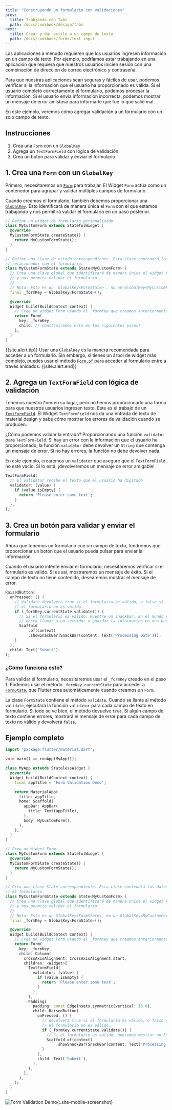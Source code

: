 ```yaml
---
title: "Construyendo un formulario con validaciones"
prev:
  title: Trabjando con Tabs
  path: /docs/cookbook/design/tabs
next:
  title: Crear y dar estilo a un campo de texto
  path: /docs/cookbook/forms/text-input
---
```


Las aplicaciones a menudo requieren que los usuarios ingresen información en un campo de texto. Por 
ejemplo, podríamos estar trabajando en una aplicación que requiera que nuestros usuarios inicien 
sesión con una combinación de dirección de correo electrónico y contraseña.

Para que nuestras aplicaciones sean seguras y fáciles de usar, podemos verificar si la información 
que el usuario ha proporcionado es válida. Si el usuario completó correctamente el formulario, 
podemos procesar la información. Si el usuario envía información incorrecta, podemos mostrar un 
mensaje de error amistoso para informarle qué fue lo que salió 
mal.

En este ejemplo, veremos cómo agregar validación a un formulario con un solo 
campo de texto. 

## Instrucciones

  1. Crea una `Form` con un `GlobalKey`
  2. Agrega un `TextFormField` con lógica de validación
  3. Crea un botón para validar y enviar el formulario

## 1. Crea una `Form` con un `GlobalKey`

Primero, necesitaremos un [`Form`]({{site.api}}/flutter/widgets/Form-class.html) para 
trabajar. El Widget `Form`  actúa como un contenedor para agrupar y validar múltiples campos de 
formulario.

Cuando creamos el formulario, también debemos proporcionar una 
[`GlobalKey`]({{site.api}}/flutter/widgets/GlobalKey-class.html). 
Esto identificará de manera única el `Form` con el que estamos trabajando y nos 
permitirá validar el formulario en un paso posterior. 

<!-- skip -->
```dart
// Define un widget de formulario personalizado
class MyCustomForm extends StatefulWidget {
  @override
  MyCustomFormState createState() {
    return MyCustomFormState();
  }
}

// Define una clase de estado correspondiente. Esta clase contendrá los datos
// relacionados con el formulario.
class MyCustomFormState extends State<MyCustomForm> {
  // Crea una clave global que identificará de manera única el widget Form 
  // y nos permita validar el formulario
  //
  // Nota: Esto es un `GlobalKey<FormState>`, no un GlobalKey<MyCustomFormState>! 
  final _formKey = GlobalKey<FormState>();

  @override
  Widget build(BuildContext context) {
    // Cree un widget Form usando el _formKey que creamos anteriormente
    return Form(
      key: _formKey,
      child: // Construiremos esto en los siguientes pasos!
    );
  }
}
```

{{site.alert.tip}}
Usar una `GlobalKey` es la manera recomendada para acceder a un formulario. Sin embargo, si tienes 
un árbol de widget más complejo, puedes usar el método 
[`Form.of`](https://docs.flutter.io/flutter/widgets/Form/of.html) para 
acceder al formulario entre a través anidados.
{{site.alert.end}}

## 2. Agrega un `TextFormField` con lógica de validación

Tenemos nuestro `Form` en su lugar, pero no hemos proporcionado una forma para que nuestros 
usuarios ingresen texto. Este es el trabajo de un 
[`TextFormField`]({{site.api}}/flutter/material/TextFormField-class.html).
El Widget `TextFormField`  nos da una entrada de texto de material design y sabe cómo 
mostrar los errores de validación cuando se producen.

¿Cómo podemos validar la entrada? Proporcionando una función `validator` para 
`TextFormField`. Si hay un error con la información que el usuario ha proporcionado, 
la función `validator` debe devolver un `String` que contenga un mensaje de error. 
Si no hay errores, la función no debe devolver 
nada.

En este ejemplo, crearemos un `validator` que asegure que el `TextFormField`
no esté vacío. Si lo está, ¡devolveremos un mensaje de error amigable!

<!-- skip -->
```dart
TextFormField(
  // El validator recibe el texto que el usuario ha digitado
  validator: (value) {
    if (value.isEmpty) {
      return 'Please enter some text';
    }
  },
);
```

## 3. Crea un botón para validar y enviar el formulario

Ahora que tenemos un formulario con un campo de texto, tendremos que proporcionar un botón que el 
usuario pueda pulsar para enviar la información. 

Cuando el usuario intente enviar el formulario, necesitaremos verificar si el formulario es válido. 
Si es así, mostraremos un mensaje de éxito. Si el campo de texto no tiene contenido, desearemos 
mostrar el mensaje de error.

<!-- skip -->
```dart
RaisedButton(
  onPressed: () {
    // Validate devolverá true si el formulario es válido, o false si
    // el formulario no es válido.
    if (_formKey.currentState.validate()) {
      // Si el formulario es válido, muestre un snackbar. En el mundo real, a menudo
      // desea llamar a un servidor o guardar la información en una base de datos
      Scaffold
          .of(context)
          .showSnackBar(SnackBar(content: Text('Processing Data')));
    }
  },
  child: Text('Submit'),
);
```

### ¿Cómo funciona esto?

Para validar el formulario, necesitaremos usar el `_formKey` creado en el paso 1. Podemos usar el 
método `_formKey.currentState` para acceder a 
[`FormState`]({{site.api}}/flutter/widgets/FormState-class.html),
que Flutter crea automáticamente cuando creamos un `Form`. 

La clase `FormState` contiene el método `validate`. Cuando se llama al método `validate`, 
ejecutará la función `validator` para cada campo de texto en formulario. 
Si todo se ve bien, el método devuelve `true`. Si algún campo de texto contiene errores, 
mostrará el mensaje de error para cada campo de texto no válido y devolverá 
`false`.

## Ejemplo completo

```dart
import 'package:flutter/material.dart';

void main() => runApp(MyApp());

class MyApp extends StatelessWidget {
  @override
  Widget build(BuildContext context) {
    final appTitle = 'Form Validation Demo';

    return MaterialApp(
      title: appTitle,
      home: Scaffold(
        appBar: AppBar(
          title: Text(appTitle),
        ),
        body: MyCustomForm(),
      ),
    );
  }
}

// Crea un Widget Form
class MyCustomForm extends StatefulWidget {
  @override
  MyCustomFormState createState() {
    return MyCustomFormState();
  }
}

// Crea una clase State correspondiente. Esta clase contendrá los datos relacionados con
// el formulario.
class MyCustomFormState extends State<MyCustomForm> {
  // Crea una clave global que identificará de manera única el widget Form
  // y nos permita validar el formulario
  //
  // Nota: Esto es un GlobalKey<FormState>, no un GlobalKey<MyCustomFormState>!
  final _formKey = GlobalKey<FormState>();

  @override
  Widget build(BuildContext context) {
    // Crea un widget Form usando el _formKey que creamos anteriormente
    return Form(
      key: _formKey,
      child: Column(
        crossAxisAlignment: CrossAxisAlignment.start,
        children: <Widget>[
          TextFormField(
            validator: (value) {
              if (value.isEmpty) {
                return 'Please enter some text';
              }
            },
          ),
          Padding(
            padding: const EdgeInsets.symmetric(vertical: 16.0),
            child: RaisedButton(
              onPressed: () {
                // devolverá true si el formulario es válido, o falso si
                // el formulario no es válido.
                if (_formKey.currentState.validate()) {
                  // Si el formulario es válido, queremos mostrar un Snackbar
                  Scaffold.of(context)
                      .showSnackBar(SnackBar(content: Text('Processing Data')));
                }
              },
              child: Text('Submit'),
            ),
          ),
        ],
      ),
    );
  }
}
```

![Form Validation Demo](/images/cookbook/form-validation.gif){:.site-mobile-screenshot}
